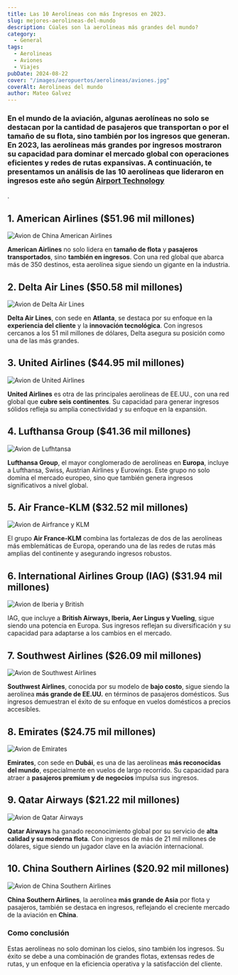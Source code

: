 ```yaml
---
title: Las 10 Aerolíneas con más Ingresos en 2023.
slug: mejores-aerolineas-del-mundo
description: Cúales son la aerolineas más grandes del mundo?
category:
  - General
tags:
  - Aerolineas
  - Aviones
  - Viajes
pubDate: 2024-08-22
cover: "/images/aeropuertos/aerolineas/aviones.jpg"
coverAlt: Aerolineas del mundo
author: Mateo Galvez
---
```


### En el mundo de la aviación, algunas aerolíneas no solo se destacan por la cantidad de pasajeros que transportan o por el tamaño de su flota, sino también por los ingresos que generan. En 2023, las aerolíneas más grandes por ingresos mostraron su capacidad para dominar el mercado global con operaciones eficientes y redes de rutas expansivas. A continuación, te presentamos un análisis de las 10 aerolíneas que lideraron en ingresos este año según <a href="https://www.airport-technology.com/features/the-top-10-largest-airlines-revenue/" target="_blank">Airport Technology</a>
.

## 1. American Airlines ($51.96 mil millones)
<img src="/images/aeropuertos/aerolineas/aa.jpg" alt="Avion de China American Airlines">

**American Airlines** no solo lidera en **tamaño de flota** y **pasajeros transportados**, sino **también en ingresos**. Con una red global que abarca más de 350 destinos, esta aerolínea sigue siendo un gigante en la industria.

## 2. Delta Air Lines ($50.58 mil millones)
<img src="/images/aeropuertos/aerolineas/delta.jpg" alt="Avion de Delta Air Lines">

**Delta Air Lines**, con sede en **Atlanta**, se destaca por su enfoque en la **experiencia del cliente** y la **innovación tecnológica**. Con ingresos cercanos a los 51 mil millones de dólares, Delta asegura su posición como una de las más grandes.

## 3. United Airlines ($44.95 mil millones)
<img src="/images/aeropuertos/aerolineas/united.jpg" alt="Avion de United Airlines">

**United Airlines** es otra de las principales aerolíneas de EE.UU., con una red global que **cubre seis continentes**. Su capacidad para generar ingresos sólidos refleja su amplia conectividad y su enfoque en la expansión.

## 4. Lufthansa Group ($41.36 mil millones)
<img src="/images/aeropuertos/aerolineas/lufhtansa.jpg" alt="Avion de Lufhtansa">

**Lufthansa Group**, el mayor conglomerado de aerolíneas en **Europa**, incluye a Lufthansa, Swiss, Austrian Airlines y Eurowings. Este grupo no solo domina el mercado europeo, sino que también genera ingresos significativos a nivel global.

## 5. Air France-KLM ($32.52 mil millones)
<img src="/images/aeropuertos/aerolineas/Captura de pantalla 2024-08-23 203359.png" alt="Avion de Airfrance y KLM">

El grupo **Air France-KLM** combina las fortalezas de dos de las aerolíneas más emblemáticas de Europa, operando una de las redes de rutas más amplias del continente y asegurando ingresos robustos.

## 6. International Airlines Group (IAG) ($31.94 mil millones)
<img src="/images/aeropuertos/aerolineas/iberia.jpg" alt="Avion de Iberia y British">

IAG, que incluye a **British Airways, Iberia, Aer Lingus y Vueling**, sigue siendo una potencia en Europa. Sus ingresos reflejan su diversificación y su capacidad para adaptarse a los cambios en el mercado.

## 7. Southwest Airlines ($26.09 mil millones)
<img src="/images/aeropuertos/aerolineas/southwest.jpg" alt="Avion de Southwest Airlines">

**Southwest Airlines**, conocida por su modelo de **bajo costo**, sigue siendo la aerolínea **más grande de EE.UU.** en términos de pasajeros domésticos. Sus ingresos demuestran el éxito de su enfoque en vuelos domésticos a precios accesibles.

## 8. Emirates ($24.75 mil millones)
<img src="/images/aeropuertos/aerolineas/emirates.jpg" alt="Avion de Emirates">

**Emirates**, con sede en **Dubái**, es una de las aerolíneas **más reconocidas del mundo**, especialmente en vuelos de largo recorrido. Su capacidad para atraer a **pasajeros premium y de negocios** impulsa sus ingresos.

## 9. Qatar Airways ($21.22 mil millones)
<img src="/images/aeropuertos/aerolineas/qatar.jpg" alt="Avion de Qatar Airways">

**Qatar Airways** ha ganado reconocimiento global por su servicio de **alta calidad y su moderna flota**. Con ingresos de más de 21 mil millones de dólares, sigue siendo un jugador clave en la aviación internacional.

## 10. China Southern Airlines ($20.92 mil millones)
<img src="/images/aeropuertos/aerolineas/china airlines.jpg" alt="Avion de China Southern Airlines">

**China Southern Airlines**, la aerolínea **más grande de Asia** por flota y pasajeros, también se destaca en ingresos, reflejando el creciente mercado de la aviación en **China**.

### Como conclusión
Estas aerolíneas no solo dominan los cielos, sino también los ingresos. Su éxito se debe a una combinación de grandes flotas, extensas redes de rutas, y un enfoque en la eficiencia operativa y la satisfacción del cliente. 